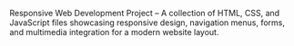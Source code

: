 Responsive Web Development Project – A collection of HTML, CSS, and JavaScript files showcasing responsive design, navigation menus, forms, and multimedia integration for a modern website layout.
